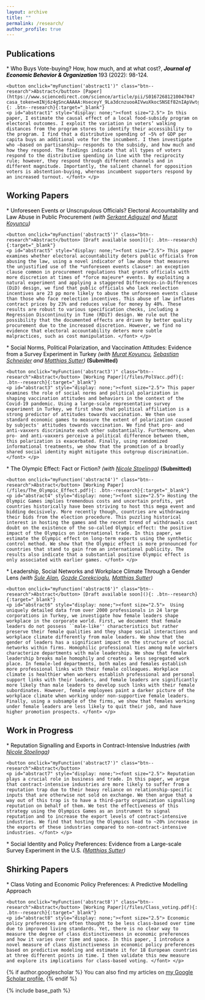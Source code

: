 ```yaml
---
layout: archive
title: ""
permalink: /research/
author_profile: true
---
```


## Publications




*<span style="color:Black"> Who Buys Vote-buying? How, how much, and at what cost?, <strong><i>Journal of Economic Behavior & Organization</strong></i> 193 (2022): 98-124. </span> 
	
	<button onclick="myFunction('abstract1')" class="btn--research">Abstract</button> [Paper](https://www.sciencedirect.com/science/article/pii/S0167268121004704?casa_token=mINj6z4gSncAAAAA:HseceyY_9La3dcnzuooAIVwuXkocSNSEf82nIApVwtgZHwZfcuqqGe93t2cTRWdZLlSthtjK){: .btn--research}{:target="_blank"}
	<p id="abstract1" style="display: none;"><font size="2.5"> In this paper, I estimate the causal effect of a local food-subsidy program on electoral outcomes. I exploit the variation in voters’ walking distances from the program stores to identify their accessibility to the program. I find that a distributive spending of ~5% of GDP per capita buys an additional vote for the incumbent. I then investigate who –based on partisanship– responds to the subsidy, and how much and how they respond. The findings indicate that all types of voters respond to the distributive spending in line with the reciprocity rule; however, they respond through different channels and in different magnitude. Importantly, the salient channel for opposition voters is abstention-buying, whereas incumbent supporters respond by an increased turnout. </font> </p>


## Working Papers


*<span style="color:Black"> Unforeseen Events or Unscrupulous Officials? Electoral Accountability and Law Abuse in Public Procurement
	*(with [Serkant Adiguzel](https://serkantadiguzel.com/) and [Murat Koyuncu](https://academics.boun.edu.tr/mkoyuncu/))* </span> 
	
	<button onclick="myFunction('abstract5')" class="btn--research">Abstract</button> [Draft available soon](){: .btn--research}{:target="_blank"}
	<p id="abstract5" style="display: none;"><font size="2.5"> This paper examines whether electoral accountability deters public officials from abusing the law, using a novel indicator of law abuse that measures the unjustified use of the *unforeseen events clause*: an exception clause common in procurement regulations that grants officials with more discretion at times of *force majeure* events. By exploiting a natural experiment and applying a staggered Differences-in-Differences (DiD) design, we find that public officials who lack reelection incentives are 23 pp more likely to abuse the unforeseen events clause than those who face reelection incentives. This abuse of law inflates contract prices by 23% and reduces value for money by 40%. These results are robust to various specification checks, including a Regression Discontinuity in Time (RDiT) design. We rule out the possibility that the documented effects are driven by better quality procurement due to the increased discretion. However, we find no evidence that electoral accountability deters more subtle malpractices, such as cost manipulation. </font> </p> 
	
	

*<span style="color:Black"> Social Norms, Political Polarization, and Vaccination Attitudes: Evidence from a Survey Experiment in Turkey
	*(with [Murat Koyuncu](https://academics.boun.edu.tr/mkoyuncu/), [Sebastian Schneider](https://sebastianoschneider.com/) and [Matthias Sutter](https://www.coll.mpg.de/matthias-sutter))* </span> <b>(Submitted)</b>
	
	<button onclick="myFunction('abstract3')" class="btn--research">Abstract</button> [Working Paper](/files/PolVacc.pdf){: .btn--research}{:target="_blank"}
	<p id="abstract3" style="display: none;"><font size="2.5"> This paper examines the role of social norms and political polarization in shaping vaccination attitudes and behaviors in the context of the Covid-19 pandemic. Using a large-scale representative survey experiment in Turkey, we first show that political affiliation is a strong predictor of attitudes towards vaccination. We then use standard economic games to measure the extent of polarization caused by subjects' attitudes towards vaccination. We find that pro- and anti-vaxxers discriminate each other substantially. Furthermore, when pro- and anti-vaxxers perceive a political difference between them, this polarization is exacerbated. Finally, using randomized informational treatments, we show that the promotion of a broadly shared social identity might mitigate this outgroup discrimination. </font> </p> 
	 
	
	
*<span style="color:Black"> The Olympic Effect: Fact or Fiction?
	*(with [Nicole Stoelinga](https://www.nicolestoelinga.com/home))* </span> <b>(Submitted)</b> 
	
	<button onclick="myFunction('abstract4')" class="btn--research">Abstract</button> [Working Paper](/files/The_Olympic_Effect.pdf){: .btn--research}{:target="_blank"} 
	<p id="abstract4" style="display: none;"><font size="2.5"> Hosting the Olympic Games implies tremendous costs and uncertain profits, yet countries historically have been striving to host this mega event and bidding decisively. More recently though, countries are withdrawing their bids from the election procedure. This puzzling historical interest in hosting the games and the recent trend of withdrawals cast doubt on the existence of the so-called Olympic effect: the positive impact of the Olympics on international trade. In this paper, we estimate the Olympic effect on long-term exports using the synthetic control method. We show that the Olympic effect is more pronounced for countries that stand to gain from an international publicity. The results also indicate that a substantial positive Olympic effect is only associated with earlier games. </font> </p> 
	
		
	
*<span style="color:Black"> Leadership, Social Networks and Workplace Climate Through a Gender Lens
	*(with [Sule Alan](https://sulealan.com/), [Gozde Corekcioglu](https://www.gozdecorekcioglu.com), [Matthias Sutter](https://www.coll.mpg.de/matthias-sutter))* </span>
	
	<button onclick="myFunction('abstract6')" class="btn--research">Abstract</button> [Draft available soon](){: .btn--research}{:target="_blank"}
	<p id="abstract6" style="display: none;"><font size="2.5">  Using uniquely detailed data from over 2000 professionals in 24 large corporations in Turkey, we investigate how female leaders shape workplace in the corporate world. First, we document that female leaders do not possess ``male-like'' characteristics but rather preserve their female qualities and they shape social interactions and workplace climate differently from male leaders. We show that the gender of leaders has a significant impact on the structure of social networks within firms. Homophilic professional ties among male workers characterize departments with male leadership. We show that female leadership breaks male homophily and creates a less segregated work place. In female-led departments, both males and females establish more professional links with their female colleagues. Workplace climate is healthier when workers establish professional and personal support links with their leaders, and female leaders are significantly more likely than male leaders to develop such links with their female subordinates. However, female employees paint a darker picture of the workplace climate when working under non-supportive female leaders. Finally, using a subsample of the firms, we show that females working under female leaders are less likely to quit their job, and have higher promotion prospects. </font> </p> 
	

	

## Work in Progress

	
*<span style="color:Black"> Reputation Signalling and Exports in Contract-Intensive Industries
	*(with [Nicole Stoelinga](https://www.nicolestoelinga.com/home))* </span> 
	
	<button onclick="myFunction('abstract7')" class="btn--research">Abstract</button>
	<p id="abstract7" style="display: none;"><font size="2.5"> Reputation plays a crucial role in business and trade. In this paper, we argue that contract-intensive industries are more likely to suffer from a reputation trap due to their heavy reliance on relationship-specific inputs that are otherwise not sold on exchange. We then argue that a way out of this trap is to have a third-party organization signalling reputation on behalf of them. We test the effectiveness of this strategy using the Olympics Games as an instrument to signal reputation and to increase the export levels of contract-intensive industries. We find that hosting the Olympics lead to ~20% increase in the exports of these industries compared to non-contract-intensive industries. </font> </p> 
	
*<span style="color:Black"> Social Identity and Policy Preferences: Evidence from a Large-scale Survey Experiment in the U.S.
	*([Matthias Sutter](https://www.coll.mpg.de/matthias-sutter))* </span> 
	


## Shirking Papers


*<span style="color:Black"> Class Voting and Economic Policy Preferences: A Predictive Modelling Approach </span> 
	
	<button onclick="myFunction('abstract8')" class="btn--research">Abstract</button> [Working Paper](/files/Class_voting.pdf){: .btn--research}{:target="_blank"}
	<p id="abstract8" style="display: none;"><font size="2.5"> Economic policy preferences are often thought to be less class-based over time due to improved living standards. Yet, there is no clear way to measure the degree of class distinctiveness in economic preferences and how it varies over time and space. In this paper, I introduce a novel measure of class distinctiveness in economic policy preferences based on predictive modeling and estimate it for 18 European countries at three different points in time. I then validate this new measure and explore its implications for class-based voting. </font> </p> 
	


{% if author.googlescholar %}
  You can also find my articles on <u><a href="{{author.googlescholar}}">my Google Scholar profile</a>.</u>
{% endif %}

{% include base_path %}

<!--- {% for post in site.publications reversed %}
  {% include archive-single.html %}
{% endfor %} --->	

<script>
function myFunction(id) {
  var x = document.getElementById(id);
  if (x.style.display === "none") {
    x.style.display = "block";
  } else {
    x.style.display = "none";
  }
}
</script>

